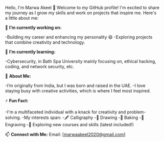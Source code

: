 Hello, I'm Marwa Akeel 👋
Welcome to my GitHub profile! I'm excited to share my journey as I grow my skills and work on projects that inspire me. Here's a little about me:

🔭 **I’m currently working on:**

-Building my career and enhancing my personality 😄
-Exploring projects that combine creativity and technology.

🌱 **I’m currently learning:**

-Cybersecurity, in Bath Spa University mainly focusing on, ethical hacking, coding, and network security, etc.

💬 **About Me:**

-I’m originally from India, but I was born and raised in the UAE.
-I love staying busy with creative activities, which is where I feel most inspired.

⚡ **Fun Fact:**

-I'm a multifaceted individual with a knack for creativity and problem-solving.
-My interests span:
    -🖋️ Calligraphy
    -🎨 Drawing
    -🍰 Baking
    -🔨 Engraving
    -📖 Exploring new courses and skills (latest included!)

📫 **Connect with Me:**
Email: [marwaakeel2020@gmail.com]




